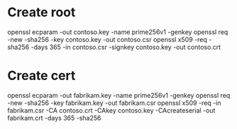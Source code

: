 # Create root
openssl ecparam -out contoso.key -name prime256v1 -genkey
openssl req -new -sha256 -key contoso.key -out contoso.csr
openssl x509 -req -sha256 -days 365 -in contoso.csr -signkey contoso.key -out contoso.crt

# Create cert
openssl ecparam -out fabrikam.key -name prime256v1 -genkey
openssl req -new -sha256 -key fabrikam.key -out fabrikam.csr
openssl x509 -req -in fabrikam.csr -CA  contoso.crt -CAkey contoso.key -CAcreateserial -out fabrikam.crt -days 365 -sha256